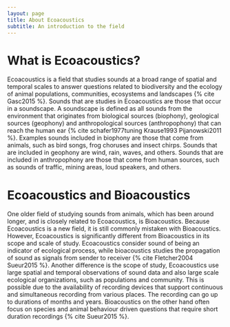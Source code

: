 ```yaml
---
layout: page
title: About Ecoacoustics
subtitle: An introduction to the field
---
```




# What is Ecoacoustics?

Ecoacoustics is a field that studies sounds at a broad range of spatial and temporal scales to answer questions related to biodiversity and the ecology of animal populations, communities, ecosystems and landscapes {% cite Gasc2015 %}. Sounds that are studies in Ecoacoustics are those that occur in a soundscape. A soundscape is defined as all sounds from the environment that originates from biological sources (biophony), geological sources (geophony) and anthropological sources (anthropophony) that can reach the human ear {% cite schafer1977tuning Krause1993 Pijanowski2011 %}. Examples sounds included in biophony are those that come from animals, such as bird songs, frog choruses and insect chirps. Sounds that are included in geophony are wind, rain, waves, and others. Sounds that are included in anthropophony are those that come from human sources, such as sounds of traffic, mining areas, loud speakers, and others. 

# Ecoacoustics and Bioacoustics

One older field of studying sounds from animals, which has been around longer, and is closely related to Ecoacoustics, is Bioacoustics.  Because Ecoacoustics is a new field, it is still commonly mistaken with Bioacoustics. However, Ecoacoustics is significantly different from Bioacoustics in its scope and scale of study. Ecoacoustics consider sound of being an indicator of ecological process, while bioacoustics studies the propagation of sound as signals from sender to receiver {% cite Fletcher2004 Sueur2015 %}. Another difference is the scope of study, Ecoacoustics use large spatial and temporal observations of sound data and also large scale ecological organizations, such as populations and community. This is possible due to the availability of recording devices that support continuous and simultaneous recording from various places. The recording can go up to durations of months and years. Bioacoustics on the other hand often focus on species and animal behaviour driven questions that require short duration recordings {% cite Sueur2015 %}. 



